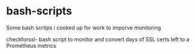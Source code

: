 # bash-scripts
Some bash scritps i cooked up for work to imporve monitoring 

checkforssl- bash script to monitor and convert days of SSL certs left to a Prometheus metrics
